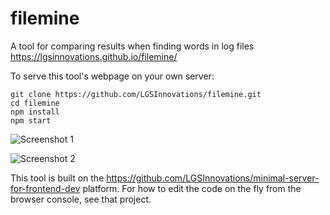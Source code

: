 # filemine
A tool for comparing results when finding words in log files
https://lgsinnovations.github.io/filemine/

To serve this tool's webpage on your own server:

    git clone https://github.com/LGSInnovations/filemine.git
    cd filemine
    npm install
    npm start

![Screenshot 1](https://user-images.githubusercontent.com/3712209/75375754-f6a61780-588b-11ea-9e99-aa5e825803e8.png)

![Screenshot 2](https://user-images.githubusercontent.com/3712209/75375845-2bb26a00-588c-11ea-981b-cf6d5328f107.png)

This tool is built on the https://github.com/LGSInnovations/minimal-server-for-frontend-dev platform. For how to edit the code on the fly from the browser console, see that project.
